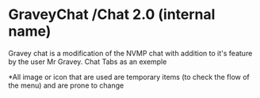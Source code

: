 # GraveyChat /Chat 2.0 (internal name)

Gravey chat is a modification of the NVMP chat with addition to it's feature by the user Mr Gravey. Chat Tabs as an exemple

*All image or icon that are used are temporary items (to check the flow of the menu) and are prone to change

